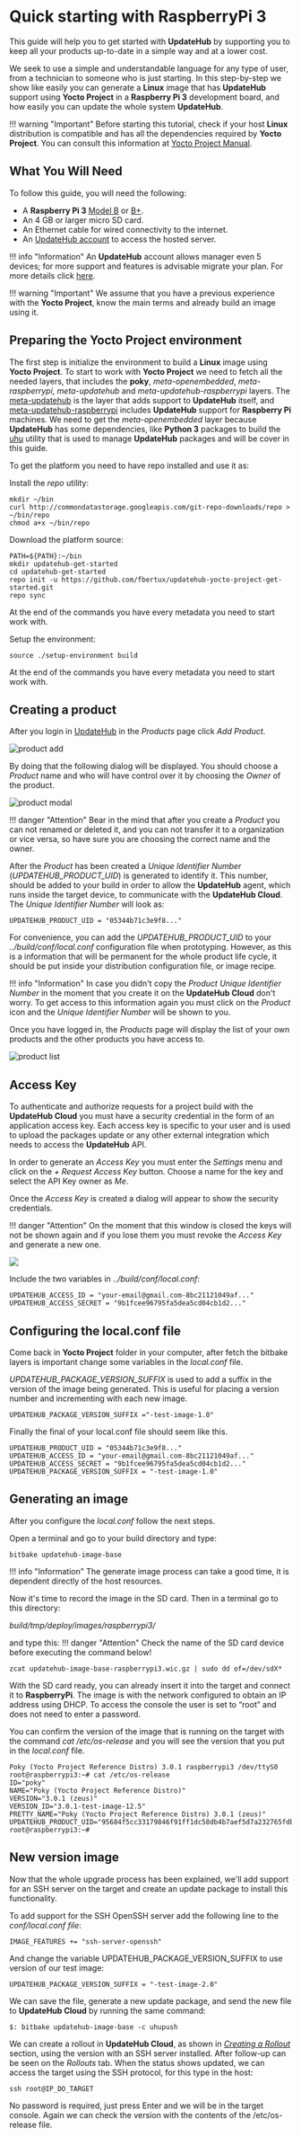 # Quick starting with RaspberryPi 3

This guide will help you to get started with **UpdateHub** by
supporting you to keep all your products up-to-date in a simple way
and at a lower cost.

We seek to use a simple and understandable language for any type of
user, from a technician to someone who is just starting. In this
step-by-step we show like easily you can generate a **Linux** image that
has **UpdateHub** support using **Yocto Project** in a **Raspberry Pi 3**
development board, and how easily you can update the whole system
**UpdateHub**.

!!! warning "Important" 
	Before starting this tutorial, check if your host **Linux** 	distribution is compatible and has all the dependencies required by **Yocto Project**. You can consult this	information at [Yocto Project Manual](https://www.yoctoproject.org/docs/3.0/mega-manual/mega-manual.html#required-packages-for-the-build-host).

## What You Will Need

To follow this guide, you will need the following:

* A **Raspberry Pi 3** [Model B](https://www.raspberrypi.org/products/raspberry-pi-3-model-b/)
or [B+](http://www.raspberrypi.org/products/raspberry-pi-3-model-b-plus/).
* An 4 GB or larger micro SD card.
* An Ethernet cable for wired connectivity to the internet.
* An [UpdateHub account](https://auth.updatehub.io/auth/signup/) to access the
hosted server.

!!! info "Information"
	An **UpdateHub** account allows manager even 5 devices; for more support and features is advisable migrate your plan. For more details click [here](https://updatehub.io/pricing/#pricing).

!!!	warning "Important"
	We assume that you have a previous experience with the **Yocto Project**, know the main terms and already build an image using it.

## Preparing the Yocto Project environment

The first step is initialize the environment to build a **Linux** image
using **Yocto Project**. To start to work with **Yocto Project** we
need to fetch all the needed layers, that includes the **poky**,
*meta-openembedded*, *meta-raspberrypi*, *meta-updatehub* and
*meta-updatehub-raspberrypi* layers. The
[meta-updatehub](https://github.com/UpdateHub/meta-updatehub) is the
layer that adds support to **UpdateHub** itself, and
[meta-updatehub-raspberrypi](https://github.com/UpdateHub/meta-updatehub-raspberrypi)
includes **UpdateHub** support for **Raspberry Pi** machines. We need to get
the *meta-openembedded* layer because **UpdateHub** has some
dependencies, like **Python 3** packages to build the
[uhu](https://github.com/UpdateHub/uhu) utility that is used to manage
**UpdateHub** packages and will be cover in this guide.

To get the platform you need to have repo installed and use it as:

Install the *repo* utility:
``` shell
mkdir ~/bin
curl http://commondatastorage.googleapis.com/git-repo-downloads/repo > ~/bin/repo
chmod a+x ~/bin/repo
```
Download the platform source:
```
PATH=${PATH}:~/bin
mkdir updatehub-get-started
cd updatehub-get-started
repo init -u https://github.com/fbertux/updatehub-yocto-project-get-started.git
repo sync
```
At the end of the commands you have every metadata you need to start work with.

Setup the environment:
```
source ./setup-environment build
```
At the end of the commands you have every metadata you need to start work with.

## Creating a product

After you login in [UpdateHub](https://auth.updatehub.io/auth/login/) in the
*Products* page click *Add Product*.

![product add](../img/dashboard/addProduct.png)

By doing that the following dialog will be displayed. You should choose a
*Product* name and who will have control over it by choosing the *Owner* of the
product.

![product modal](../img/dashboard/modalProduct.png)

!!! danger "Attention"
	Bear in the mind that after you create a *Product* you can not renamed or deleted it, and you can not transfer it to a organization or vice versa, so have sure you are choosing the correct name and  the owner.

After the *Product* has been created a *Unique Identifier Number* \(*UPDATEHUB_PRODUCT_UID*\) is generated
to identify it. This number, should be added to your build in order to allow the
**UpdateHub** agent, which runs inside the target device, to communicate with
the **UpdateHub Cloud**. The *Unique Identifier Number* will look as:

```
UPDATEHUB_PRODUCT_UID = "05344b71c3e9f8..."
```

For convenience, you can add the *UPDATEHUB_PRODUCT_UID* to your
*../build/conf/local.conf* configuration file when prototyping. However, as this
is a information that will be permanent for the whole product life cycle, it
should be put inside your distribution configuration file, or image recipe.

!!! info "Information"
	In case you didn't copy the *Product Unique Identifier Number* in the moment
	that you create it on the **UpdateHub Cloud** don't worry. To get access to this
	information again you must click on the *Product* icon and the *Unique
	Identifier Number* will be shown to you.

Once you have logged in, the *Products* page will display the list of your own
products and the other products you have access to.

![product list](../img/dashboard/productList.png)

## Access Key

To authenticate and authorize requests for a project build with the
**UpdateHub Cloud** you must have a security credential in the form of an application
access key. Each access key is specific to your user and is used to upload the
packages update or any other external integration which needs to access the
**UpdateHub** API.

In order to generate an *Access Key* you must enter the *Settings* menu and click
on the *+ Request Access Key* button. Choose a name for the key and select the
API Key owner as *Me*.

Once the *Access Key* is created a dialog will appear to show the security
credentials. 

!!! danger "Attention"
	On the moment that this window is closed the keys will not be
	shown again and if you lose them you must revoke the *Access Key* and generate a
	new one.

![](../img/dashboard/accesskey.png)

Include the two variables in  *../build/conf/local.conf*:

```
UPDATEHUB_ACCESS_ID = "your-email@gmail.com-8bc21121049af..." 
UPDATEHUB_ACCESS_SECRET = "9b1fcee96795fa5dea5cd04cb1d2..."
```

## Configuring the local.conf file

Come back in **Yocto Project** folder in your computer, after fetch the bitbake
layers is important change some variables in the *local.conf* file.

*UPDATEHUB_PACKAGE_VERSION_SUFFIX* is used to add a suffix in the version of
the image being generated. This is useful for placing a version number and
incrementing with each new image.  
```
UPDATEHUB_PACKAGE_VERSION_SUFFIX ="-test-image-1.0"
```
Finally the final of your local.conf file should seem like this.
```
UPDATEHUB_PRODUCT_UID = "05344b71c3e9f8..."
UPDATEHUB_ACCESS_ID = "your-email@gmail.com-8bc21121049af..."
UPDATEHUB_ACCESS_SECRET = "9b1fcee96795fa5dea5cd04cb1d2..."
UPDATEHUB_PACKAGE_VERSION_SUFFIX = "-test-image-1.0"
```

## Generating an image

After you configure the *local.conf* follow the next steps.

Open a terminal and go to your build directory and type:

```
bitbake updatehub-image-base
```

!!! info "Information"
	The generate image process can take a good time, it is dependent directly of the host resources.

Now it's time to record the image in the SD card. Then in a terminal go to this
directory:

 *build/tmp/deploy/images/raspberrypi3/*

 and type this:
!!! danger "Attention"
	Check the name of the SD card device before executing the command below!
```
zcat updatehub-image-base-raspberrypi3.wic.gz | sudo dd of=/dev/sdX*
```

 With the SD card ready, you can already insert it into the target and connect
 it to **RaspberryPi**. The image is with the network configured to obtain an IP address using DHCP. To access the console the user is set to “root” and does not need to enter a password.

 You can confirm the version of the image that is running on the target with the
 command *cat /etc/os-release* and you will see the version that you put in the
 *local.conf* file.

```
Poky (Yocto Project Reference Distro) 3.0.1 raspberrypi3 /dev/ttyS0 
root@raspberrypi3:~# cat /etc/os-release                                       
ID="poky"                                                                      
NAME="Poky (Yocto Project Reference Distro)"                                   
VERSION="3.0.1 (zeus)"                                                         
VERSION_ID="3.0.1-test-image-12.5"                                             
PRETTY_NAME="Poky (Yocto Project Reference Distro) 3.0.1 (zeus)"               
UPDATEHUB_PRODUCT_UID="95684f5cc33179846f91ff1dc58db4b7aef5d7a232765fdb8c418b89"
root@raspberrypi3:~# 

```
## New version image

Now that the whole upgrade process has been explained, we'll add support for an SSH server on the target and create an update package to install this functionality.

To add support for the SSH OpenSSH server add the following line to the *conf/local.conf file*:

```
IMAGE_FEATURES += "ssh-server-openssh"
```

And change the variable UPDATEHUB_PACKAGE_VERSION_SUFFIX to use version of our test image:

```
UPDATEHUB_PACKAGE_VERSION_SUFFIX = "-test-image-2.0"
```

We can save the file, generate a new update package, and send the new file to **UpdateHub Cloud** by running the same command:

```
$: bitbake updatehub-image-base -c uhupush
```
We can create a rollout in **UpdateHub Cloud**, as shown in [*Creating a Rollout*](../updatehub-cloud/#create_1) section, using the version with an SSH server installed. After follow-up can be seen on the *Rollouts* tab. When the status shows updated, we can access the target using the SSH protocol, for this type in the host:

```
ssh root@IP_DO_TARGET
```
No password is required, just press Enter and we will be in the target console. Again we can check the version with the contents of the /etc/os-release file.